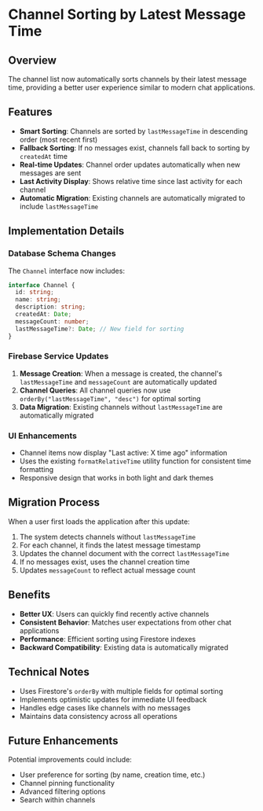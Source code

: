 # Channel Sorting by Latest Message Time

## Overview

The channel list now automatically sorts channels by their latest message time, providing a better user experience similar to modern chat applications.

## Features

- **Smart Sorting**: Channels are sorted by `lastMessageTime` in descending order (most recent first)
- **Fallback Sorting**: If no messages exist, channels fall back to sorting by `createdAt` time
- **Real-time Updates**: Channel order updates automatically when new messages are sent
- **Last Activity Display**: Shows relative time since last activity for each channel
- **Automatic Migration**: Existing channels are automatically migrated to include `lastMessageTime`

## Implementation Details

### Database Schema Changes

The `Channel` interface now includes:

```typescript
interface Channel {
  id: string;
  name: string;
  description: string;
  createdAt: Date;
  messageCount: number;
  lastMessageTime?: Date; // New field for sorting
}
```

### Firebase Service Updates

1. **Message Creation**: When a message is created, the channel's `lastMessageTime` and `messageCount` are automatically updated
2. **Channel Queries**: All channel queries now use `orderBy("lastMessageTime", "desc")` for optimal sorting
3. **Data Migration**: Existing channels without `lastMessageTime` are automatically migrated

### UI Enhancements

- Channel items now display "Last active: X time ago" information
- Uses the existing `formatRelativeTime` utility function for consistent time formatting
- Responsive design that works in both light and dark themes

## Migration Process

When a user first loads the application after this update:

1. The system detects channels without `lastMessageTime`
2. For each channel, it finds the latest message timestamp
3. Updates the channel document with the correct `lastMessageTime`
4. If no messages exist, uses the channel creation time
5. Updates `messageCount` to reflect actual message count

## Benefits

- **Better UX**: Users can quickly find recently active channels
- **Consistent Behavior**: Matches user expectations from other chat applications
- **Performance**: Efficient sorting using Firestore indexes
- **Backward Compatibility**: Existing data is automatically migrated

## Technical Notes

- Uses Firestore's `orderBy` with multiple fields for optimal sorting
- Implements optimistic updates for immediate UI feedback
- Handles edge cases like channels with no messages
- Maintains data consistency across all operations

## Future Enhancements

Potential improvements could include:

- User preference for sorting (by name, creation time, etc.)
- Channel pinning functionality
- Advanced filtering options
- Search within channels
